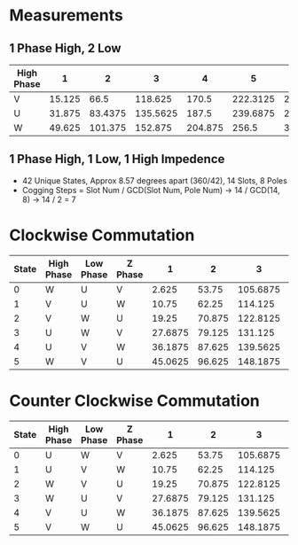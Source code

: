 # Measurements
## 1 Phase High, 2 Low
| High Phase | 1      | 2       | 3        | 4       | 5        | 6        | 7        |
| ---------- | ------ | ------- | -------- | ------- | -------- | -------- | -------- |
| V          | 15.125 | 66.5    | 118.625  | 170.5   | 222.3125 | 273.25   | 323.9375 |
| U          | 31.875 | 83.4375 | 135.5625 | 187.5   | 239.6875 | 290.75   | 340.875  |
| W          | 49.625 | 101.375 | 152.875  | 204.875 | 256.5    | 307.3125 | 358.375  |

## 1 Phase High, 1 Low, 1 High Impedence
- 42 Unique States, Approx 8.57 degrees apart (360/42), 14 Slots, 8 Poles
- Cogging Steps = Slot Num / GCD(Slot Num, Pole Num) -> 14 / GCD(14, 8) -> 14 / 2 = 7

# Clockwise Commutation
| State | High Phase | Low Phase | Z Phase | 1       | 2      | 3        | 4        | 5        | 6        | 7        |
| ----- | ---------- | --------- | ------- | ------- | ------ | -------- | -------- | -------- | -------- | -------- |
| 0     | W          | U         | V       | 2.625   | 53.75  | 105.6875 | 157.3125 | 209.125  | 260.625  | 311.5625 |
| 1     | V          | U         | W       | 10.75   | 62.25  | 114.125  | 166.125  | 218      | 269.0625 | 319.6875 |
| 2     | V          | W         | U       | 19.25   | 70.875 | 122.8125 | 175.0625 | 226.75   | 277.875  | 328.1875 |
| 3     | U          | W         | V       | 27.6875 | 79.125 | 131.125  | 183.5    | 235.6875 | 286.75   | 336.9125 |
| 4     | U          | V         | W       | 36.1875 | 87.625 | 139.5625 | 191.875  | 243.8125 | 295      | 345.625  |
| 5     | W          | V         | U       | 45.0625 | 96.625 | 148.1875 | 200.5    | 252.1875 | 303.1875 | 354.25   |

# Counter Clockwise Commutation
| State | High Phase | Low Phase | Z Phase | 1       | 2      | 3        | 4        | 5        | 6        | 7        |
| ----- | ---------- | --------- | ------- | ------- | ------ | -------- | -------- | -------- | -------- | -------- |
| 0     | U          | W         | V       | 2.625   | 53.75  | 105.6875 | 157.3125 | 209.125  | 260.625  | 311.5625 |
| 1     | U          | V         | W       | 10.75   | 62.25  | 114.125  | 166.125  | 218      | 269.0625 | 319.6875 |
| 2     | W          | V         | U       | 19.25   | 70.875 | 122.8125 | 175.0625 | 226.75   | 277.875  | 328.1875 |
| 3     | W          | U         | V       | 27.6875 | 79.125 | 131.125  | 183.5    | 235.6875 | 286.75   | 336.9125 |
| 4     | V          | U         | W       | 36.1875 | 87.625 | 139.5625 | 191.875  | 243.8125 | 295      | 345.625  |
| 5     | V          | W         | U       | 45.0625 | 96.625 | 148.1875 | 200.5    | 252.1875 | 303.1875 | 354.25   |